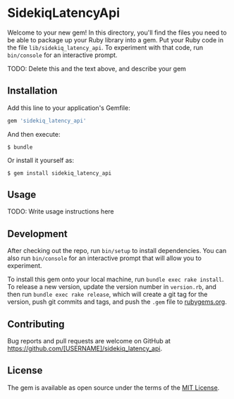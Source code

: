 # SidekiqLatencyApi

Welcome to your new gem! In this directory, you'll find the files you need to be able to package up your Ruby library into a gem. Put your Ruby code in the file `lib/sidekiq_latency_api`. To experiment with that code, run `bin/console` for an interactive prompt.

TODO: Delete this and the text above, and describe your gem

## Installation

Add this line to your application's Gemfile:

```ruby
gem 'sidekiq_latency_api'
```

And then execute:

    $ bundle

Or install it yourself as:

    $ gem install sidekiq_latency_api

## Usage

TODO: Write usage instructions here

## Development

After checking out the repo, run `bin/setup` to install dependencies. You can also run `bin/console` for an interactive prompt that will allow you to experiment.

To install this gem onto your local machine, run `bundle exec rake install`. To release a new version, update the version number in `version.rb`, and then run `bundle exec rake release`, which will create a git tag for the version, push git commits and tags, and push the `.gem` file to [rubygems.org](https://rubygems.org).

## Contributing

Bug reports and pull requests are welcome on GitHub at https://github.com/[USERNAME]/sidekiq_latency_api.


## License

The gem is available as open source under the terms of the [MIT License](http://opensource.org/licenses/MIT).

